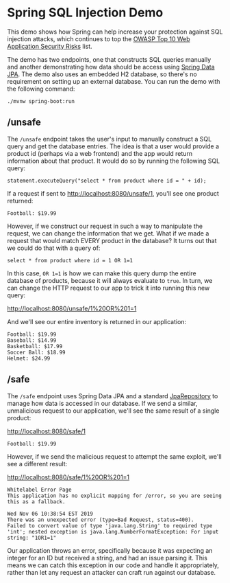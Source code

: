 Spring SQL Injection Demo
===

This demo shows how Spring can help increase your protection against SQL injection attacks, which continues to top the [OWASP Top 10 Web Application Security Risks](https://www.owasp.org/images/7/72/OWASP_Top_10-2017_%28en%29.pdf.pdf) list. 

The demo has two endpoints, one that constructs SQL queries manually and another demonstrating how data should be access using [Spring Data JPA](https://spring.io/projects/spring-data-jpa). The demo also uses an embedded H2 database, so there's no requirement on setting up an external database. You can run the demo with the following command:

`./mvnw spring-boot:run`

/unsafe
---

The `/unsafe` endpoint takes the user's input to manually construct a SQL query and get the database entries. The idea is that a user would provide a product id (perhaps via a web frontend) and the app would return information about that product. It would do so by running the following SQL query:

`statement.executeQuery("select * from product where id = " + id);`

If a request if sent to [http://localhost:8080/unsafe/1](http://localhost:8080/unsafe/1), you'll see one product returned:

`Football: $19.99`

However, if we construct our request in such a way to manipulate the request, we can change the information that we get. What if we made a request that would match EVERY product in the database? It turns out that we could do that with a query of:

`select * from product where id = 1 OR 1=1`

In this case, `OR 1=1` is how we can make this query dump the entire database of products, because it will always evaluate to `true`. In turn, we can change the HTTP request to our app to trick it into running this new query: 

[http://localhost:8080/unsafe/1%20OR%201=1](http://localhost:8080/unsafe/1%20OR%201=1)

And we'll see our entire inventory is returned in our application:

```
Football: $19.99
Baseball: $14.99
Basketball: $17.99
Soccer Ball: $18.99
Helmet: $24.99
```

/safe
---

The `/safe` endpoint uses Spring Data JPA and a standard [JpaRepository](https://github.com/BrianMMcClain/spring-sql-injection-demo/blob/master/src/main/java/com/github/brianmmcclain/sqlinjectiondemo/ProductRepository.java) to manage how data is accessed in our database. If we send a similar, unmalicious request to our application, we'll see the same result of a single product:

[http://localhost:8080/safe/1](http://localhost:8080/safe/1)

`Football: $19.99`

However, if we send the malicious request to attempt the same exploit, we'll see a different result:

[http://localhost:8080/safe/1%20OR%201=1](http://localhost:8080/safe/1%20OR%201=1)

```
Whitelabel Error Page
This application has no explicit mapping for /error, so you are seeing this as a fallback.

Wed Nov 06 10:38:54 EST 2019
There was an unexpected error (type=Bad Request, status=400).
Failed to convert value of type 'java.lang.String' to required type 'int'; nested exception is java.lang.NumberFormatException: For input string: "1OR1=1"
```

Our application throws an error, specifically because it was expecting an integer for an ID but received a string, and had an issue parsing it. This means we can catch this exception in our code and handle it appropriately, rather than let any request an attacker can craft run against our database.